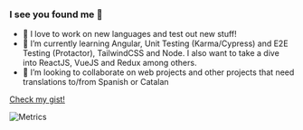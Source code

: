 ### I see you found me 👀

-   🔭 I love to work on new languages and test out new stuff!
-   🌱 I’m currently learning Angular, Unit Testing (Karma/Cypress) and E2E Testing (Protactor), TailwindCSS and Node. I also want to take a dive into ReactJS, VueJS and Redux among others.
-   👯 I’m looking to collaborate on web projects and other projects that need translations to/from Spanish or Catalan

[Check my gist!](https://gist.github.com/Gummiees)

![Metrics](https://github.com/my-github-user/Gummiees/blob/main/github-metrics.svg)
